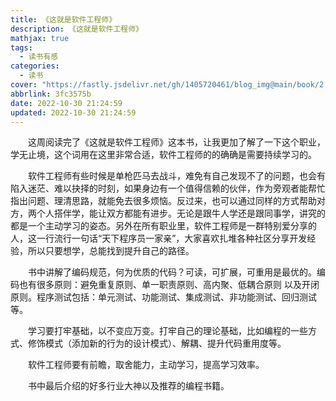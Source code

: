 ```yaml
---
title: 《这就是软件工程师》
description: 《这就是软件工程师》
mathjax: true
tags:
  - 读书有感
categories:
  - 读书
cover: "https://fastly.jsdelivr.net/gh/1405720461/blog_img@main/book/2.webp"
abbrlink: 3fc3575b
date: 2022-10-30 21:24:59
updated: 2022-10-30 21:24:59
---
```


&emsp;&emsp;这周阅读完了《这就是软件工程师》这本书，让我更加了解了一下这个职业，学无止境，这个词用在这里非常合适，软件工程师的的确确是需要持续学习的。

&emsp;&emsp;软件工程师有些时候是单枪匹马去战斗，难免有自己发现不了的问题，也会有陷入迷茫、难以抉择的时刻，如果身边有一个值得信赖的伙伴，作为旁观者能帮忙指出问题、理清思路，就能免去很多烦恼。反过来，也可以通过同样的方式帮助对方，两个人搭伴学，能让双方都能有进步。无论是跟牛人学还是跟同事学，讲究的都是一个主动学习的姿态。另外在所有职业里，软件工程师是一群特别爱分享的人，这一行流行一句话“天下程序员一家亲”，大家喜欢扎堆各种社区分享开发经验，所以只要想学，总能找到提升自己的路径。

&emsp;&emsp;书中讲解了编码规范，何为优质的代码？可读，可扩展，可重用是最优的。编码也有很多原则：避免重复原则、单一职责原则、高内聚、低耦合原则 以及开闭原则。程序测试包括：单元测试、功能测试、集成测试、非功能测试、回归测试等。

&emsp;&emsp;学习要打牢基础，以不变应万变。打牢自己的理论基础，比如编程的一些方式、修饰模式（添加新的行为的设计模式）、解耦、提升代码重用度等。

&emsp;&emsp;软件工程师要有前瞻，取舍能力，主动学习，提高学习效率。

&emsp;&emsp;书中最后介绍的好多行业大神以及推荐的编程书籍。
